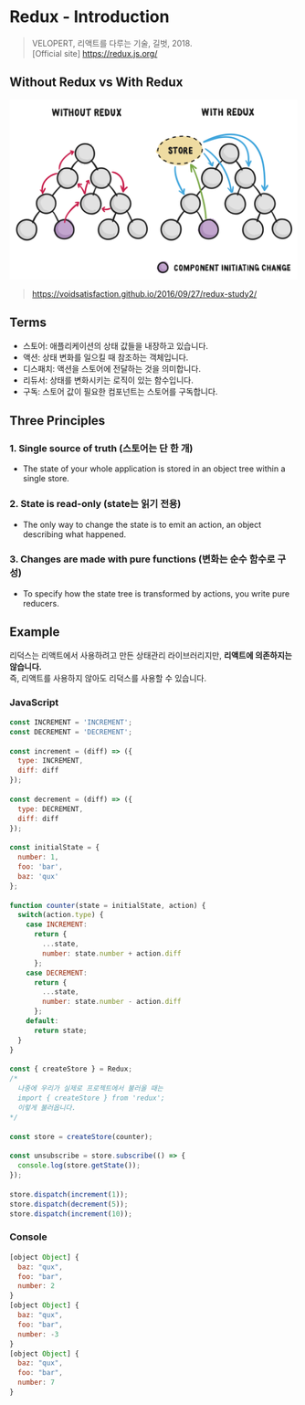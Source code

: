 # Redux - Introduction
> VELOPERT, 리액트를 다루는 기술, 길벗, 2018. <br>
[Official site] https://redux.js.org/

## Without Redux vs With Redux
![redux-introduction](images/redux-introduction.svg)
> https://voidsatisfaction.github.io/2016/09/27/redux-study2/


## Terms
- 스토어: 애플리케이션의 상태 값들을 내장하고 있습니다.
- 액션: 상태 변화를 일으킬 때 참조하는 객체입니다.
- 디스패치: 액션을 스토어에 전달하는 것을 의미합니다.
- 리듀서: 상태를 변화시키는 로직이 있는 함수입니다.
- 구독: 스토어 값이 필요한 컴포넌트는 스토어를 구독합니다.

## Three Principles
### 1. Single source of truth (스토어는 단 한 개)
  - The state of your whole application is stored in an object tree within a single store.

### 2. State is read-only (state는 읽기 전용)
  - The only way to change the state is to emit an action, an object describing what happened.

### 3. Changes are made with pure functions (변화는 순수 함수로 구성)
  - To specify how the state tree is transformed by actions, you write pure reducers.

## Example
리덕스는 리액트에서 사용하려고 만든 상태관리 라이브러리지만, **리액트에 의존하지는 않습니다.** <br>
즉, 리액트를 사용하지 않아도 리덕스를 사용할 수 있습니다.

### JavaScript
```js
const INCREMENT = 'INCREMENT';
const DECREMENT = 'DECREMENT';

const increment = (diff) => ({
  type: INCREMENT,
  diff: diff
});

const decrement = (diff) => ({
  type: DECREMENT,
  diff: diff
});

const initialState = {
  number: 1,
  foo: 'bar',
  baz: 'qux'
};

function counter(state = initialState, action) {
  switch(action.type) {
    case INCREMENT:
      return {
        ...state,
        number: state.number + action.diff
      };
    case DECREMENT:
      return {
        ...state,
        number: state.number - action.diff
      };
    default:
      return state;
  }
}

const { createStore } = Redux;
/*
  나중에 우리가 실제로 프로젝트에서 불러올 때는
  import { createStore } from 'redux';
  이렇게 불러옵니다.
*/

const store = createStore(counter);

const unsubscribe = store.subscribe(() => {
  console.log(store.getState());
});

store.dispatch(increment(1));
store.dispatch(decrement(5));
store.dispatch(increment(10));
```

### Console
```js
[object Object] {
  baz: "qux",
  foo: "bar",
  number: 2
}
[object Object] {
  baz: "qux",
  foo: "bar",
  number: -3
}
[object Object] {
  baz: "qux",
  foo: "bar",
  number: 7
}
```

